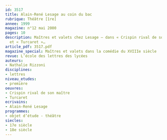 ```yaml
---
id: 3517
title: Alain-René Lesage au coin du bac
rubrique: Théâtre [1re]
annee: 1999
magazine: n°12 mai 2000
pages: 10
description: Maîtres et valets chez Lesage – dans « Crispin rival de son maître »
  et « Turcaret »…
article_pdf: 3517.pdf
magazine_special: Maîtres et valets dans la comédie du XVIIIe siècle
revue: L’école des lettres des lycées
auteurs:
- Nathalie Rizzoni
disciplines:
- lettres
niveau_etudes:
- première
oeuvres:
- Crispin rival de son maître
- Turcaret
ecrivains:
- Alain-René Lesage
programmes:
- objet d’étude - théâtre
siecles:
- 17e siècle
- 18e siècle
---
```

